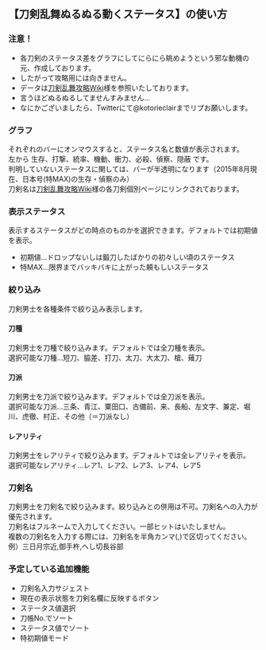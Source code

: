 ## 【刀剣乱舞ぬるぬる動くステータス】の使い方

### 注意！
* 各刀剣のステータス差をグラフにしてにらにら眺めようという邪な動機の元、作成しております。
* したがって攻略用には向きません。
* データは[刀剣乱舞攻略Wiki](http://wikiwiki.jp/toulove/)様を参照いたしております。
* 言うほどぬるぬるしてませんすみません…
* なにかございましたら、Twitterにて@kotorieclairまでリプお願いします。

### グラフ
それぞれのバーにオンマウスすると、ステータス名と数値が表示されます。  
左から 生存、打撃、統率、機動、衝力、必殺、偵察、隠蔽 です。  
判明していないステータスに関しては、バーが半透明になります（2015年8月現在、日本号(特MAX)の生存・偵察のみ）  
刀剣名は[刀剣乱舞攻略Wiki](http://wikiwiki.jp/toulove/)様の各刀剣個別ページにリンクされております。  

### 表示ステータス
表示するステータスがどの時点のものかを選択できます。デフォルトでは初期値を表示。
* 初期値…ドロップないしは鍛刀したばかりの初々しい頃のステータス
* 特MAX…限界までバッキバキに上がった頼もしいステータス

### 絞り込み
刀剣男士を各種条件で絞り込み表示します。  

#### 刀種
刀剣男士を刀種で絞り込みます。デフォルトでは全刀種を表示。  
選択可能な刀種…短刀、脇差、打刀、太刀、大太刀、槍、薙刀  

#### 刀派
刀剣男士を刀派で絞り込みます。デフォルトでは全刀派を表示。  
選択可能な刀派…三条、青江、粟田口、古備前、来、長船、左文字、兼定、堀川、虎徹、村正、その他（＝刀派なし）  

#### レアリティ
刀剣男士をレアリティで絞り込みます。デフォルトでは全レアリティを表示。  
選択可能なレアリティ…レア1、レア2、レア3、レア4、レア5  

### 刀剣名
刀剣男士を刀剣名で絞り込みます。絞り込みとの併用は不可。刀剣名への入力が優先されます。  
刀剣名はフルネームで入力してください。一部ヒットはいたしません。  
複数の刀剣名を入力する際には、刀剣名を半角カンマ(,)で区切ってください。例）三日月宗近,御手杵,へし切長谷部  

### 予定している追加機能
* 刀剣名入力サジェスト
* 現在の表示状態を刀剣名欄に反映するボタン
* ステータス値選択
* 刀帳No.でソート
* ステータス値でソート
* 特初期値モード

